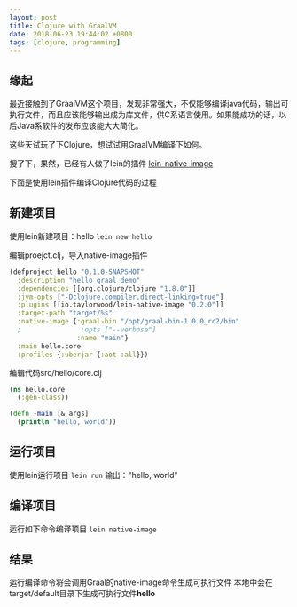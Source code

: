 ```yaml
---
layout: post
title: Clojure with GraalVM
date: 2018-06-23 19:44:02 +0800
tags: [clojure, programming]
---
```

## 缘起
最近接触到了GraalVM这个项目，发现非常强大，不仅能够编译java代码，输出可执行文件，而且应该能够输出成为库文件，供C系语言使用。如果能成功的话，以后Java系软件的发布应该能大大简化。

这些天试玩了下Clojure，想试试用GraalVM编译下如何。

搜了下，果然，已经有人做了lein的插件 [lein-native-image](https://github.com/taylorwood/lein-native-image)

下面是使用lein插件编译Clojure代码的过程

## 新建项目
使用lein新建项目：hello
`lein new hello`

编辑proejct.clj，导入native-image插件
```clojure
(defproject hello "0.1.0-SNAPSHOT"
  :description "hello graal demo"
  :dependencies [[org.clojure/clojure "1.8.0"]]
  :jvm-opts ["-Dclojure.compiler.direct-linking=true"]
  :plugins [[io.taylorwood/lein-native-image "0.2.0"]]
  :target-path "target/%s"
  :native-image {:graal-bin "/opt/graal-bin-1.0.0_rc2/bin"
  ;               :opts ["--verbose"]
                 :name "main"}
  :main hello.core
  :profiles {:uberjar {:aot :all}})
```

编辑代码src/hello/core.clj
```clojure
(ns hello.core
  (:gen-class))

(defn -main [& args]
  (println "hello, world"))
```

## 运行项目
使用lein运行项目
`lein run`
输出："hello, world"

## 编译项目
运行如下命令编译项目
`lein native-image`

## 结果
运行编译命令将会调用Graal的native-image命令生成可执行文件
本地中会在target/default目录下生成可执行文件**hello**


